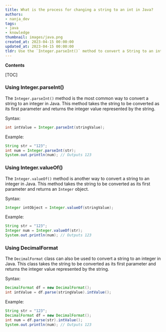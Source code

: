 ```yaml
---
title: What is the process for changing a string to an int in Java?
authors:
- nanja_dev
tags:
- java
- knowledge
thumbnail: images/java.png
created_at: 2023-04-15 00:00:00
updated_at: 2023-04-15 00:00:00
tldr: Use the `Integer.parseInt()` method to convert a String to an int in Java.
---
```


**Contents**

[TOC]

### Using Integer.parseInt()
The `Integer.parseInt()` method is the most common way to convert a string to an integer in Java. This method takes the string to be converted as its first parameter and returns the integer value represented by the string.

Syntax:
```java
int intValue = Integer.parseInt(stringValue);
```

Example:
```java
String str = "123";
int num = Integer.parseInt(str);
System.out.println(num); // Outputs 123
```

### Using Integer.valueOf()
The `Integer.valueOf()` method is another way to convert a string to an integer in Java. This method takes the string to be converted as its first parameter and returns an `Integer` object.

Syntax:
```java
Integer intObject = Integer.valueOf(stringValue);
```

Example:
```java
String str = "123";
Integer num = Integer.valueOf(str);
System.out.println(num); // Outputs 123
```

### Using DecimalFormat
The `DecimalFormat` class can also be used to convert a string to an integer in Java. This class takes the string to be converted as its first parameter and returns the integer value represented by the string.

Syntax:
```java
DecimalFormat df = new DecimalFormat();
int intValue = df.parse(stringValue).intValue();
```

Example:
```java
String str = "123";
DecimalFormat df = new DecimalFormat();
int num = df.parse(str).intValue();
System.out.println(num); // Outputs 123
```
